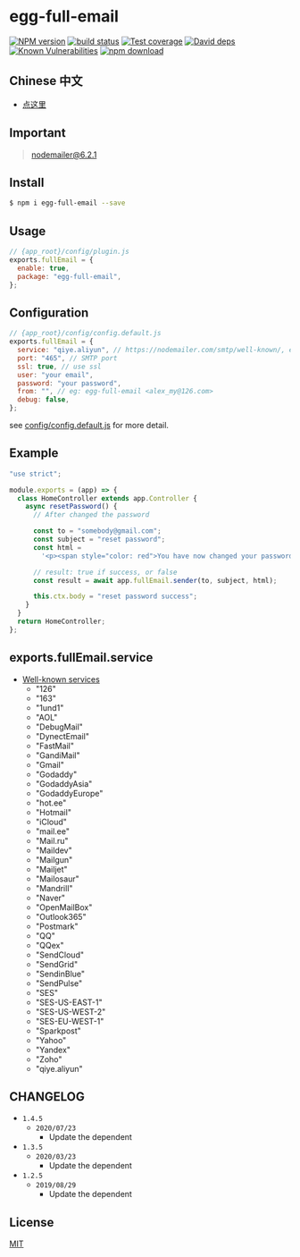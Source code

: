 # egg-full-email

[![NPM version][npm-image]][npm-url]
[![build status][travis-image]][travis-url]
[![Test coverage][codecov-image]][codecov-url]
[![David deps][david-image]][david-url]
[![Known Vulnerabilities][snyk-image]][snyk-url]
[![npm download][download-image]][download-url]

[npm-image]: https://img.shields.io/npm/v/egg-full-email.svg?style=flat-square
[npm-url]: https://npmjs.org/package/egg-full-email
[travis-image]: https://img.shields.io/travis/eggjs/egg-full-email.svg?style=flat-square
[travis-url]: https://travis-ci.org/eggjs/egg-full-email
[codecov-image]: https://img.shields.io/codecov/c/github/eggjs/egg-full-email.svg?style=flat-square
[codecov-url]: https://codecov.io/github/eggjs/egg-full-email?branch=master
[david-image]: https://img.shields.io/david/eggjs/egg-full-email.svg?style=flat-square
[david-url]: https://david-dm.org/eggjs/egg-full-email
[snyk-image]: https://snyk.io/test/npm/egg-full-email/badge.svg?style=flat-square
[snyk-url]: https://snyk.io/test/npm/egg-full-email
[download-image]: https://img.shields.io/npm/dm/egg-full-email.svg?style=flat-square
[download-url]: https://npmjs.org/package/egg-full-email

<!--
Description here.
-->

## Chinese 中文

- [点这里](./README.zh_CN.md)

## Important

> nodemailer@6.2.1

## Install

```bash
$ npm i egg-full-email --save
```

## Usage

```js
// {app_root}/config/plugin.js
exports.fullEmail = {
  enable: true,
  package: "egg-full-email",
};
```

## Configuration

```js
// {app_root}/config/config.default.js
exports.fullEmail = {
  service: "qiye.aliyun", // https://nodemailer.com/smtp/well-known/, eg: qiye.aliyun, 126
  port: "465", // SMTP port
  ssl: true, // use ssl
  user: "your email",
  password: "your password",
  from: "", // eg: egg-full-email <alex_my@126.com>
  debug: false,
};
```

see [config/config.default.js](config/config.default.js) for more detail.

## Example

```js
"use strict";

module.exports = (app) => {
  class HomeController extends app.Controller {
    async resetPassword() {
      // After changed the password

      const to = "somebody@gmail.com";
      const subject = "reset password";
      const html =
        '<p><span style="color: red">You have now changed your password. </span></p>';

      // result: true if success, or false
      const result = await app.fullEmail.sender(to, subject, html);

      this.ctx.body = "reset password success";
    }
  }
  return HomeController;
};
```

## exports.fullEmail.service

- [Well-known services](https://nodemailer.com/smtp/well-known/)
  - "126"
  - "163"
  - "1und1"
  - "AOL"
  - "DebugMail"
  - "DynectEmail"
  - "FastMail"
  - "GandiMail"
  - "Gmail"
  - "Godaddy"
  - "GodaddyAsia"
  - "GodaddyEurope"
  - "hot.ee"
  - "Hotmail"
  - "iCloud"
  - "mail.ee"
  - "Mail.ru"
  - "Maildev"
  - "Mailgun"
  - "Mailjet"
  - "Mailosaur"
  - "Mandrill"
  - "Naver"
  - "OpenMailBox"
  - "Outlook365"
  - "Postmark"
  - "QQ"
  - "QQex"
  - "SendCloud"
  - "SendGrid"
  - "SendinBlue"
  - "SendPulse"
  - "SES"
  - "SES-US-EAST-1"
  - "SES-US-WEST-2"
  - "SES-EU-WEST-1"
  - "Sparkpost"
  - "Yahoo"
  - "Yandex"
  - "Zoho"
  - "qiye.aliyun"

## CHANGELOG

- `1.4.5`
  - `2020/07/23`
    - Update the dependent
- `1.3.5`
  - `2020/03/23`
    - Update the dependent
- `1.2.5`
  - `2019/08/29`
    - Update the dependent

## License

[MIT](LICENSE)
